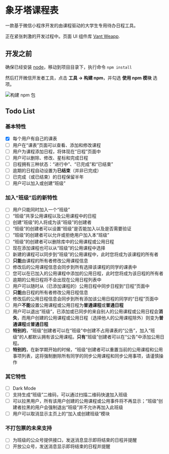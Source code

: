 # 象牙塔课程表

一款基于微信小程序开发的由课程驱动的大学生专用待办日程工具。

正在紧张刺激的开发过程中。页面 UI 组件库 [Vant Weapp](https://youzan.github.io/vant-weapp/#/intro).

## 开发之前

确保已经安装 [node](https://nodejs.org/en/)，移动到项目目录下，执行命令 `npm install`

然后打开微信开发者工具，点击 **工具 -> 构建 npm**，并勾选 **使用 npm 模块** 选项。

  ![构建 npm 包](https://img.yzcdn.cn/public_files/2019/08/15/fa0549210055976cb63798503611ce3d.png)

## Todo List

### 基本特性

- [x] 每个用户有自己的课表
- [ ] 用户在“课表”页面可以查看、添加和修改课程
- [ ] 用户为课程添加日程，将体现在“日程”页面中
- [ ] 用户可以删除、修改、星标和完成日程
- [ ] 日程拥有三种状态：“进行中”、“已完成”和“已结束”
- [ ] 逾期的日程自动设置为**已结束**（并非已完成）
- [ ] 已完成（或已结束）的日程保留半年
- [ ] 用户可以加入或创建“班级”

### 加入“班级”后的新特性

- [ ] 用户只能同时加入一个“班级”
- [ ] “班级”共享公用课程以及公用课程中的日程
- [ ] 创建“班级”的人将成为该“班级”的创建者
- [ ] “班级”的创建者可以设置“班级”是否能加入以及是否需要验证
- [ ] “班级”的创建者可以允许或拒绝用户加入本“班级”
- [ ] “班级”的创建者可以删除库中的公用课程或公用日程
- [ ] 现在添加课程也可以从“班级”的公用课程中选择
- [ ] 新建的课程可以同步到“班级”的公用课程中，此时您将成为该课程的所有者
- [ ] **只能**由课程的所有者修改公用课程信息
- [ ] 修改后的公用课程信息会同步到所有选择该课程的同学的课表中
- [ ] 您可以在已加入的公用课程中添加的公用日程，此时您将成为该日程的所有者
- [ ] 逾期的公用日程将不会出现在公用日程列表中
- [ ] 用户可以随时从（已添加课程的）公用日程中同步日程到“日程”页面中
- [ ] **只能**由日程的所有者修改公用日程信息
- [ ] 修改后的公用日程信息会同步到所有添加该公用日程的同学的“日程”页面中
- [ ] 用户**不能**设置公用课程或公用日程为**普通课程**或**普通日程**
- [ ] 用户可以退出“班级”，已添加或已同步的来自别人的公用课程或公用日程会**消失**，而用户创建的公用课程或公用日程（选择他人的公用课程除外）则变为**普通课程**或**普通日程**
- [ ] **特别的**，“班级”创建者可以在“班级”中创建不占用课表的“公告”，加入“班级”的人都默认拥有该公用课程。**只有**“班级”创建者可以在“公告”中添加公用日程。
- [ ] **特别的**，在新学期开始的时候，“班级”创建者可以重置当前的公用课程和公用事项列表，这将强制删除所有同学的同步公用课程和同步公用事项，请谨慎操作

### 其它特性

- [ ] Dark Mode
- [ ] 支持生成“班级”二维码，可以通过扫描二维码快速加入班级
- [ ] 可以拉黑用户，所有该用户创建的公用课程或公用事件将不再显示；“班级”创建者拉黑的用户会强制退出“班级”并不允许再加入此班级
- [ ] 用户可以取消显示主页上的“加入或创建班级”模块

### 不打包票的未来支持

- [ ] 为班级的公众号提供接口，发送消息显示即将结束的日程并提醒
- [ ] 开放公众号，发送消息显示即将结束的日程并提醒
